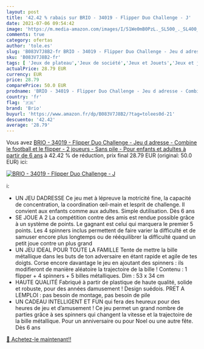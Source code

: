 ```yaml
---
layout: post
title: '42.42 % rabais sur BRIO - 34019 - Flipper Duo Challenge - J'
date: 2021-07-06 09:54:42
image: 'https://m.media-amazon.com/images/I/51We0mB0PzL._SL500_._SL400_.jpg'
comments: true
category: ofertas
author: 'tole.es'
slug: 'B083V7J8B2-fr BRIO - 34019 - Flipper Duo Challenge - Jeu d adresse -...'
sku: 'B083V7J8B2-fr'
tags: [ 'Jeux de plateau','Jeux de société','Jeux et Jouets','Jeux et jouets','brio', ]
actualPrice: 28.79 EUR
currency: EUR
price: 28.79
comparePrice: 50.0 EUR
prodname: 'BRIO - 34019 - Flipper Duo Challenge - Jeu d adresse - Combine le football et le flipper - 2 joueurs - Sans pile - Pour enfants et adultes à partir de 6 ans'
country: 'fr'
flag: '🇫🇷'
brand: 'Brio'
buyurl: 'https://www.amazon.fr/dp/B083V7J8B2/?tag=tolees0d-21'
descuento: '42.42'
average: '28.79'
---
```


Vous avez [BRIO - 34019 - Flipper Duo Challenge - Jeu d adresse - Combine le football et le flipper - 2 joueurs - Sans pile - Pour enfants et adultes à partir de 6 ans](https://www.amazon.fr/dp/B083V7J8B2/?tag=tolees0d-21)  à  42.42 % de réduction, prix final  28.79 EUR (original: 50.0 EUR) ici:

[![BRIO - 34019 - Flipper Duo Challenge - J](https://m.media-amazon.com/images/I/51We0mB0PzL._SL500_._SL400_.jpg)](https://www.amazon.fr/dp/B083V7J8B2/?tag=tolees0d-21)

ℹ️:

- UN JEU DADRESSE Ce jeu met à lépreuve la motricité fine, la capacité de concentration, la coordination œil-main et lesprit de challenge. Il convient aux enfants comme aux adultes. Simple dutilisation. Dès 6 ans
- SE JOUE A 2 La compétition contre des amis est rendue possible grâce à un système de points. Le gagnant est celui qui marquera le premier 5 points. Les 4 spinners inclus permettent de faire varier la difficulté et de samuser encore plus longtemps ou de rééquilibrer la difficulté quand un petit joue contre un plus grand
- UN JEU IDEAL POUR TOUTE LA FAMILLE Tente de mettre la bille métallique dans les buts de ton adversaire en étant rapide et agile de tes doigts. Corse encore davantage le jeu en ajoutant des spinners : ils modifieront de manière aléatoire la trajectoire de la bille ! Contenu : 1 flipper + 4 spinners + 5 billes métalliques. Dim : 53 x 34 cm
- HAUTE QUALITÉ Fabriqué à partir de plastique de haute qualité, solide et robuste, pour des années damusement ! Design suédois. PRET A LEMPLOI : pas besoin de montage, pas besoin de pile
- UN CADEAU INTELLIGENT ET FUN qui fera des heureux pour des heures de jeu et d’amusement ! Ce jeu permet un grand nombre de parties grâce à ses spinners qui changent la vitesse et la trajectoire de la bille métallique. Pour un anniversaire ou pour Noel ou une autre fête. Dès 6 ans

[🛒 Achetez-le maintenant!!](https://www.amazon.fr/dp/B083V7J8B2/?tag=tolees0d-21)
